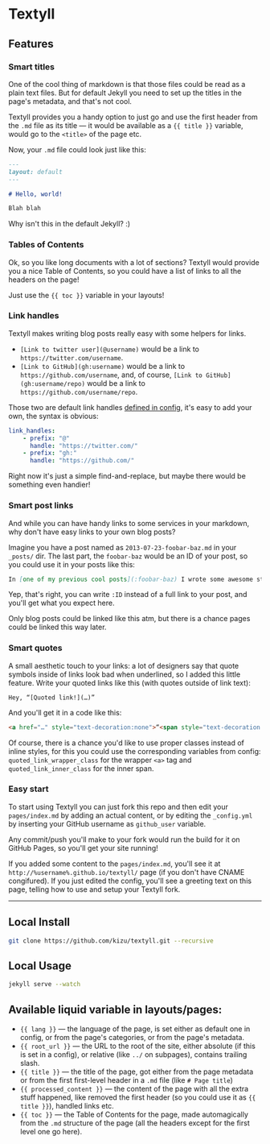 # Textyll

## Features

### Smart titles

One of the cool thing of markdown is that those files could be read as a plain text files. But for default Jekyll you need to set up the titles in the page's metadata, and that's not cool.

Textyll provides you a handy option to just go and use the first header from the `.md` file as its title — it would be available as a `{{ title }}` variable, would go to the `<title>` of the page etc.

Now, your `.md` file could look just like this:

``` markdown
---
layout: default
---

# Hello, world!

Blah blah
```

Why isn't this in the default Jekyll? :)

### Tables of Contents

Ok, so you like long documents with a lot of sections? Textyll would provide you a nice Table of Contents, so you could have a list of links to all the headers on the page!

Just use the `{{ toc }}` variable in your layouts!

### Link handles

Textyll makes writing blog posts really easy with some helpers for links.

- `[Link to twitter user](@username)` would be a link to `https://twitter.com/username`.
- `[Link to GitHub](gh:username)` would be a link to `https://github.com/username`, and, of course, `[Link to GitHub](gh:username/repo)` would be a link to `https://github.com/username/repo`.

Those two are default link handles [defined in config](https://github.com/kizu/textyll/blob/gh-pages/_config.yml#L16), it's easy to add your own, the syntax is obvious:

``` YAML
link_handles:
    - prefix: "@"
      handle: "https://twitter.com/"
    - prefix: "gh:"
      handle: "https://github.com/"
```

Right now it's just a simple find-and-replace, but maybe there would be something even handier!

### Smart post links

And while you can have handy links to some services in your markdown, why don't have easy links to your own blog posts?

Imagine you have a post named as `2013-07-23-foobar-baz.md` in your `_posts/` dir. The last part, the `foobar-baz` would be an ID of your post, so you could use it in your posts like this:

``` markdown
In [one of my previous cool posts](:foobar-baz) I wrote some awesome stuff…
```

Yep, that's right, you can write `:ID` instead of a full link to your post, and you'll get what you expect here.

Only blog posts could be linked like this atm, but there is a chance pages could be linked this way later.

### Smart quotes

A small aesthetic touch to your links: a lot of designers say that quote symbols inside of links look bad when underlined, so I added this little feature. Write your quoted links like this (with quotes outside of link text):

```
Hey, “[Quoted link!](…)”
``` 

And you'll get it in a code like this:

``` HTML
<a href="…" style="text-decoration:none">“<span style="text-decoration: underline">Quoted link!</span>”</a>
```

Of course, there is a chance you'd like to use proper classes instead of inline styles, for this you could use the corresponding variables from config: `quoted_link_wrapper_class` for the wrapper `<a>` tag and `quoted_link_inner_class` for the inner span.

### Easy start

To start using Textyll you can just fork this repo and then edit your `pages/index.md` by adding an actual content, or by editing  the `_config.yml` by inserting your GitHub username as `github_user` variable.

Any commit/push you'll make to your fork would run the build for it on GitHub Pages, so you'll get your site running!

If you added some content to the `pages/index.md`, you'll see it  at `http://%username%.github.io/textyll/` page (if you don't have CNAME congifured). If you just edited the config, you'll see a greeting text on this page, telling how to use and setup your Textyll fork.

- - -

## Local Install

``` sh
git clone https://github.com/kizu/textyll.git --recursive
```

## Local Usage

``` sh
jekyll serve --watch
```

## Available liquid variable in layouts/pages:

- `{{ lang }}` — the language of the page, is set either as default one in config, or from the page's categories, or from the page's metadata.
- `{{ root_url }}` — the URL to the root of the site, either absolute (if this is set in a config), or relative (like `../` on subpages), contains trailing slash.
- `{{ title }}` — the title of the page, got either from the page metadata or from the first first-level header in a `.md` file (like `# Page title`)
- `{{ processed_content }}` — the content of the page with all the extra stuff happened, like removed the first header (so you could use it as `{{ title }}`), handled links etc.
- `{{ toc }}` — the Table of Contents for the page, made automagically from the `.md` structure of the page (all the headers except for the first level one go here).
